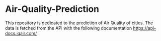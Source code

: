 # Air-Quality-Prediction
This repository is dedicated to the prediction of Air Quality of cities. The data is fetched from the API with the following documentation https://api-docs.iqair.com/
